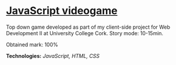# [JavaScript videogame](https://manurevelles.github.io/topdown-game/)
Top down game developed as part of my client-side project for Web Development II at University College Cork. Story mode: 10-15min.

Obtained mark: 100%

**Technologies:** _JavaScript, HTML, CSS_
